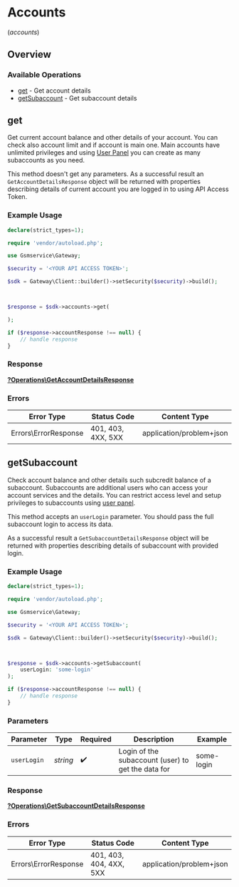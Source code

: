 # Accounts
(*accounts*)

## Overview

### Available Operations

* [get](#get) - Get account details
* [getSubaccount](#getsubaccount) - Get subaccount details

## get

Get current account balance and other details of your account. You can check also account limit and if account is main one. Main accounts have unlimited privileges and using [User Panel](https://panel.gsmservice.pl) you can create as many subaccounts as you need.
 
This method doesn't get any parameters. As a successful result an `GetAccountDetailsResponse` object will be returned with properties describing details of current account you are logged in to using API Access Token.

### Example Usage

```php
declare(strict_types=1);

require 'vendor/autoload.php';

use Gsmservice\Gateway;

$security = '<YOUR API ACCESS TOKEN>';

$sdk = Gateway\Client::builder()->setSecurity($security)->build();



$response = $sdk->accounts->get(

);

if ($response->accountResponse !== null) {
    // handle response
}
```

### Response

**[?Operations\GetAccountDetailsResponse](../../Models/Operations/GetAccountDetailsResponse.md)**

### Errors

| Error Type               | Status Code              | Content Type             |
| ------------------------ | ------------------------ | ------------------------ |
| Errors\ErrorResponse     | 401, 403, 4XX, 5XX       | application/problem+json |

## getSubaccount

Check account balance and other details such subcredit balance of a subaccount. Subaccounts are additional users who can access your account services and the details. You can restrict access level and setup privileges to subaccounts using [user panel](https://panel.gsmservice.pl).

This method accepts an `userLogin` parameter. You should pass the full subaccount login to access its data. 

As a successful result a `GetSubaccountDetailsResponse` object will be returned with properties describing details of subaccount with provided login.

### Example Usage

```php
declare(strict_types=1);

require 'vendor/autoload.php';

use Gsmservice\Gateway;

$security = '<YOUR API ACCESS TOKEN>';

$sdk = Gateway\Client::builder()->setSecurity($security)->build();



$response = $sdk->accounts->getSubaccount(
    userLogin: 'some-login'
);

if ($response->accountResponse !== null) {
    // handle response
}
```

### Parameters

| Parameter                                          | Type                                               | Required                                           | Description                                        | Example                                            |
| -------------------------------------------------- | -------------------------------------------------- | -------------------------------------------------- | -------------------------------------------------- | -------------------------------------------------- |
| `userLogin`                                        | *string*                                           | :heavy_check_mark:                                 | Login of the subaccount (user) to get the data for | some-login                                         |

### Response

**[?Operations\GetSubaccountDetailsResponse](../../Models/Operations/GetSubaccountDetailsResponse.md)**

### Errors

| Error Type               | Status Code              | Content Type             |
| ------------------------ | ------------------------ | ------------------------ |
| Errors\ErrorResponse     | 401, 403, 404, 4XX, 5XX  | application/problem+json |